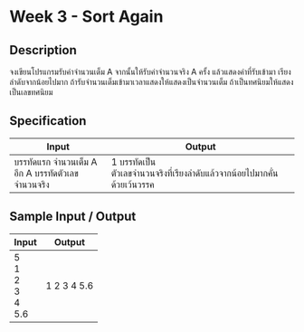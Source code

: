 # Week 3 - Sort Again
## Description
จงเขียนโปรแกรมรับค่าจำนวนเต็ม A
จากนั้นให้รับค่าจำนวนจริง A ครั้ง แล้วแสดงค่าที่รับเข้ามา
เรียงลำดับจากน้อยไปมาก
ถ้ารับจำนวนเต็มเข้ามาเวลาแสดงให้แสดงเป็นจำนวนเต็ม
ถ้าเป็นทศนิยมให้แสดงเป็นเลขทศนิยม

## Specification
|Input|Output|
|-|-|
|บรรทัดแรก จำนวนเต็ม A <br> อีก A บรรทัดตัวเลขจำนวนจริง|1 บรรทัดเป็น <br> ตัวเลขจำนวนจริงที่เรียงลำดับแล้วจากน้อยไปมากคั่นด้วยเว้นวรรค|

## Sample Input / Output
|Input|Output|
|-|-|
|5 <br> 1 <br> 2 <br> 3 <br> 4 <br> 5.6|1 2 3 4 5.6|
